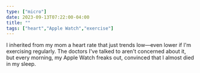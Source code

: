 ```yaml
---
type: ["micro"]
date: 2023-09-13T07:22:00-04:00
title: ""
tags: ["heart","Apple Watch","exercise"]
---
```

I inherited from my mom a heart rate that just trends low—even lower if I'm exercising regularly. The doctors I've talked to aren't concerned about it, but every morning, my Apple Watch freaks out, convinced that I almost died in my sleep.
